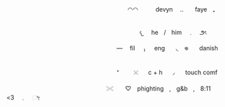 ㅤㅤㅤㅤㅤㅤㅤㅤㅤㅤㅤㅤㅤㅤㅤㅤㅤㅤㅤㅤㅤㅤ◠◠　　ㅤdevyn ㅤ..ㅤ　fayeㅤ₊ 　ㅤ

ㅤㅤㅤㅤㅤㅤㅤㅤㅤㅤㅤㅤㅤㅤㅤㅤㅤㅤㅤㅤㅤㅤ　　𐔌 　heㅤ/ㅤhim　﹒　౨ৎ
  
ㅤㅤㅤㅤㅤㅤㅤㅤㅤㅤㅤㅤㅤㅤㅤㅤㅤㅤㅤㅤ—ㅤ    fil ㅤ  ₎  ㅤ engㅤㅤ◟　𖦹ㅤㅤdanishㅤ

ㅤㅤㅤㅤㅤㅤㅤㅤㅤㅤㅤㅤㅤㅤㅤㅤㅤㅤㅤㅤ⁺⠀⠀ㅤ𓏴⠀ㅤc + hㅤ⠀⸝ㅤ⠀touch comf
 
　ㅤㅤㅤㅤㅤㅤㅤㅤㅤㅤㅤㅤㅤㅤㅤㅤㅤ𓏵ㅤ　♡　phightingㅤ,ㅤg&bㅤ,ㅤ8:11ㅤㅤ<3　﹒　ೀ 
ㅤ
